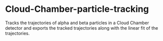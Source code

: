 # Cloud-Chamber-particle-tracking
Tracks the trajectories of alpha and beta particles in a Cloud Chamber detector and exports the tracked trajectories along with the linear fit of the trajectories.
